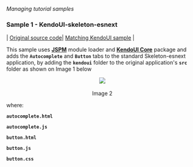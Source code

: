 _Managing tutorial samples_
### Sample 1 - KendoUI-skeleton-esnext
| [Original source code](https://github.com/aurelia/skeleton-navigation/tree/master/skeleton-esnext)| [Matching KendoUI sample](https://github.com/aurelia-ui-toolkits/kendoui-tutorials-code/tree/master/skeleton-esnext) |

This sample uses **[JSPM](https://aurelia-ui-toolkits.gitbooks.io/kendo-ui-sdk-installation/content/installation/installing%20kendo/advanced/core/jspm.html)** module loader and **[KendoUI Core](https://aurelia-ui-toolkits.gitbooks.io/kendo-ui-sdk-installation/content/installation/installing%20kendo/kendo_core.html)** package and adds the **`Autocomplete`** and **`Button`** tabs to the standard Skeleton-esnext application, by adding the **`kendoui`** folder to the original application's **`src`** folder as shown on Image 1 below

<p align=center>
  <img src="https://cloud.githubusercontent.com/assets/2712405/20242496/ba3747c4-a8fd-11e6-8bc9-593ac142dfa8.png"></img>
 <br><br>
Image 2
</p>

where:

**`autocomplete.html`**


**`autocomplete.js`**


**`button.html`**


**`button.js`**


**`button.css`**


